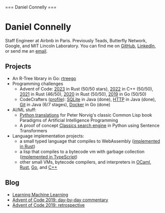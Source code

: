 === Daniel Connelly ===

# Daniel Connelly

Staff Engineer at Airbnb in Paris. Previously Teads, Butterfly Network, Google, and MIT Lincoln Laboratory.  You can find me on [GitHub](https://github.com/dhconnelly/), [LinkedIn](https://www.linkedin.com/in/dhconnelly/), or send me an [email](mailto:dhconnelly@gmail.com).

## Projects

- An R-Tree library in Go: [rtreego](https://github.com/dhconnelly/rtreego)
- Programming challenges
  + Advent of Code: [2023](https://github.com/dhconnelly/advent-of-code-2023) in Rust (50/50 stars), [2022](https://github.com/dhconnelly/advent-of-code-2022) in C++ (50/50), [2021](https://github.com/dhconnelly/advent-of-code-2021) in Rust (46/50), [2020](https://github.com/dhconnelly/advent-of-code-2020) in Rust (50/50), [2019](https://github.com/dhconnelly/advent-of-code-2019) in Go (50/50)
  + CodeCrafters ([profile](https://app.codecrafters.io/users/dhconnelly)): [SQLite](https://github.com/dhconnelly/codecrafters-sqlite-java) in Java (done), [HTTP](https://github.com/dhconnelly/codecrafters-http-server-java) in Java (done), [Git](https://github.com/dhconnelly/codecrafters-git-java) in Java (6/7 stages), [Docker](https://github.com/dhconnelly/codecrafters-docker-go) in Go (done)
- AI/ML stuff:
  + [Python translations](https://github.com/dhconnelly/paip-python) for Peter Norvig's classic Common Lisp book Paradigms of Artificial Intelligence Programming
  + A proof of concept [Classics search engine](https://github.com/dhconnelly/exquiro-poc) in Python using Sentence Transformers
- Language implementation projects:
  + a small typed language that compiles to WebAssembly ([implemented in Rust](https://github.com/dhconnelly/june-lang))
  + a lisp that compiles to a bytecode vm with garbage collection ([implemented in TypeScript](https://github.com/dhconnelly/parents))
  + other small VMs, bytecode compilers, and interpreters in [OCaml](https://github.com/dhconnelly/ungulate), [Rust](https://github.com/dhconnelly/crab), [Go](https://github.com/dhconnelly/yalig), and [C++](https://github.com/dhconnelly/ts)

## Blog

- [Learning Machine Learning](/ml-notes.html)
- [Advent of Code 2019: day-by-day commentary](/advent-of-code-2019-commentary.html)
- [Advent of Code 2019: retrospective](/advent-of-code-2019-retrospective.html)
